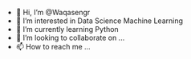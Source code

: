 - 👋 Hi, I’m @Waqasengr
- 👀 I’m interested in Data Science Machine Learning
- 🌱 I’m currently learning Python
- 💞️ I’m looking to collaborate on ...
- 📫 How to reach me ...

<!---
Waqasengr/Waqasengr is a ✨ special ✨ repository because its `README.md` (this file) appears on your GitHub profile.
You can click the Preview link to take a look at your changes.
--->
